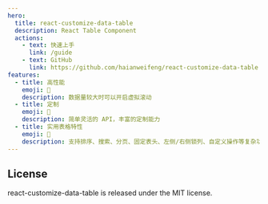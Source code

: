 ```yaml
---
hero:
  title: react-customize-data-table
  description: React Table Component
  actions:
    - text: 快速上手
      link: /guide
    - text: GitHub
      link: https://github.com/haianweifeng/react-customize-data-table
features:
  - title: 高性能
    emoji: 🚀
    description: 数据量较大时可以开启虚拟滚动
  - title: 定制
    emoji: 🎨
    description: 简单灵活的 API，丰富的定制能力
  - title: 实用表格特性
    emoji: 💎
    description: 支持排序、搜索、分页、固定表头、左侧/右侧锁列、自定义操作等复杂功能
---
```


## License

react-customize-data-table is released under the MIT license.
